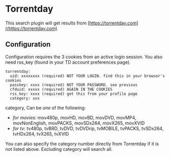 # Torrentday
This search plugin will get results from [https://torrentday.com](/https://torrentday.com)

## Configuration
Configuration requires the 3 cookies from an active login session. You also need rss_key (found in your TD account preferences page). 
```
torrentday:
  uid: xxxxxxxx (required) NOT YOUR LOGIN. find this in your browser's cookies
  passkey: xxxx (required) NOT YOUR PASSWORD. see previous
  cfduid: xxxxx (required) AGAIN IN THE COOKIES
  rss_key: xxxx (required) get this from your profile page
  category: xxx
```
category, Can be *one* of the following: 
- *for movies:* mov480p, movHD, movBD, movDVD, movMP4, movNonEnglish, movPACKS, movSDx264, movX265, movXVID
- *for tv:* tv480p, tvBRD, tvDVD, tvDVDrip, tvMOBILE, tvPACKS, tvSDx264, tvHDx264, tvX265, tvXVID

 You can also specify the category number directly from Torrentday if it is not listed above. Excluding category will search all.